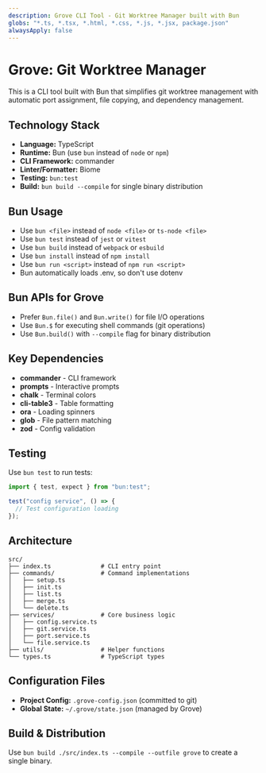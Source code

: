 ```yaml
---
description: Grove CLI Tool - Git Worktree Manager built with Bun
globs: "*.ts, *.tsx, *.html, *.css, *.js, *.jsx, package.json"
alwaysApply: false
---
```


# Grove: Git Worktree Manager

This is a CLI tool built with Bun that simplifies git worktree management with automatic port assignment, file copying, and dependency management.

## Technology Stack

- **Language:** TypeScript
- **Runtime:** Bun (use `bun` instead of `node` or `npm`)
- **CLI Framework:** commander
- **Linter/Formatter:** Biome
- **Testing:** `bun:test`
- **Build:** `bun build --compile` for single binary distribution

## Bun Usage

- Use `bun <file>` instead of `node <file>` or `ts-node <file>`
- Use `bun test` instead of `jest` or `vitest`
- Use `bun build` instead of `webpack` or `esbuild`
- Use `bun install` instead of `npm install`
- Use `bun run <script>` instead of `npm run <script>`
- Bun automatically loads .env, so don't use dotenv

## Bun APIs for Grove

- Prefer `Bun.file()` and `Bun.write()` for file I/O operations
- Use `Bun.$` for executing shell commands (git operations)
- Use `Bun.build()` with `--compile` flag for binary distribution

## Key Dependencies

- **commander** - CLI framework
- **prompts** - Interactive prompts
- **chalk** - Terminal colors
- **cli-table3** - Table formatting
- **ora** - Loading spinners
- **glob** - File pattern matching
- **zod** - Config validation

## Testing

Use `bun test` to run tests:

```ts
import { test, expect } from "bun:test";

test("config service", () => {
  // Test configuration loading
});
```

## Architecture

```
src/
├── index.ts              # CLI entry point
├── commands/             # Command implementations
│   ├── setup.ts
│   ├── init.ts
│   ├── list.ts
│   ├── merge.ts
│   └── delete.ts
├── services/             # Core business logic
│   ├── config.service.ts
│   ├── git.service.ts
│   ├── port.service.ts
│   └── file.service.ts
├── utils/                # Helper functions
└── types.ts              # TypeScript types
```

## Configuration Files

- **Project Config:** `.grove-config.json` (committed to git)
- **Global State:** `~/.grove/state.json` (managed by Grove)

## Build & Distribution

Use `bun build ./src/index.ts --compile --outfile grove` to create a single binary.
